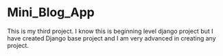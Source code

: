 # Mini_Blog_App
This is my third project. I know this is beginning level django project but I have created Django base project and I am very advanced in creating any project.
